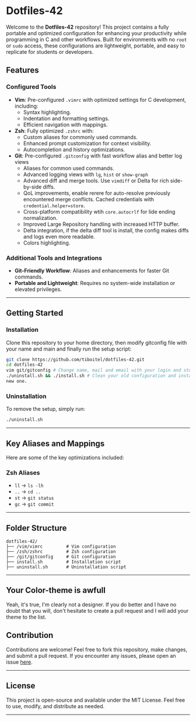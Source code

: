 # Dotfiles-42

Welcome to the **Dotfiles-42** repository! This project contains a fully portable and optimized configuration for enhancing your productivity while programming in C and other workflows. Built for environments with no `root` or `sudo` access, these configurations are lightweight, portable, and easy to replicate for students or developers.

## Features

### Configured Tools
- **Vim**: Pre-configured `.vimrc` with optimized settings for C development, including:
  - Syntax highlighting.
  - Indentation and formatting settings.
  - Efficient navigation with mappings.
- **Zsh**: Fully optimized `.zshrc` with:
  - Custom aliases for commonly used commands.
  - Enhanced prompt customization for context visibility.
  - Autocompletion and history optimizations.
- **Git**: Pre-configured `.gitconfig` with fast workflow alias and better log views
  - Aliases for common used commands.
  - Advanced logging views with `lg`, `hist` or `show-graph`
  - Advanced diff and merge tools. Use `vimdiff` or Delta for rich side-by-side
    diffs. 
  - QoL improvements, enable rerere for auto-resolve previously encountered
    merge conflicts.
    Cached credentials with `credential.helper=store`.
  - Cross-platform compatibility wtih `core.autocrlf` for lide ending
    normalization.
  - Improved Large Repository handling with increased HTTP buffer. 
  - Delta integration, if the delta diff tool is install, the config makes diffs
    and logs even more readable.
  - Colors highlighting.



### Additional Tools and Integrations
- **Git-Friendly Workflow**: Aliases and enhancements for faster Git commands.
- **Portable and Lightweight**: Requires no system-wide installation or elevated privileges.

---

## Getting Started

### Installation

Clone this repository to your home directory, then modify gitconfig file with
your name and main and finally run the setup script:

```bash
git clone https://github.com/tiboitel/dotfiles-42.git
cd dotfiles-42
vim git/gitconfig # Change name, mail and email with your login and student mail.
./uninstall.sh && ./install.sh # Clean your old configuration and install the
new one.
```

### Uninstallation

To remove the setup, simply run:

```bash
./uninstall.sh
```

---

## Key Aliases and Mappings

Here are some of the key optimizations included:

### Zsh Aliases
- `ll` → `ls -lh`
- `..` → `cd ..`
- `st` → `git status`
- `gc` → `git commit`

---

## Folder Structure

```
dotfiles-42/
├── /vim/vimrc         # Vim configuration
├── /zsh/zshrc         # Zsh configuration
├── /git/gitconfig     # Git configuration
├── install.sh         # Installation script
├── uninstall.sh       # Uninstallation script
```

---

## Your Color-theme is awfull

Yeah, it's true, I'm clearly not a designer. If you do better and I have no doubt that you will, don't hesitate to create a pull request and I will add your theme to the list.

## Contribution

Contributions are welcome! Feel free to fork this repository, make changes, and submit a pull request. If you encounter any issues, please open an issue [here](https://github.com/tiboitel/dotfiles-42/issues).

---

## License

This project is open-source and available under the MIT License. Feel free to use, modify, and distribute as needed.

---
